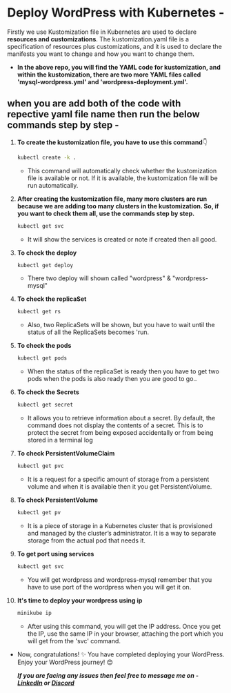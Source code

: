 # Deploy WordPress with Kubernetes -

Firstly we use Kustomization file in Kubernetes are used to declare **resources and customizations**. The kustomization.yaml file is a specification of resources plus customizations, and it is used to declare the manifests you want to change and how you want to change them.

- **In the above repo, you will find the YAML code for kustomization, and within the kustomization, there are two more YAML files called 'mysql-wordpress.yml' and 'wordpress-deployment.yml'.**

## when you are add both of the code with repective yaml file name then run the below commands step by step -

1. **To create the kustomization file, you have to use this command**👇

    ```bash
    kubectl create -k .
   ```

    - This command will automatically check whether the kustomization file is available or not. If it is available, the kustomization file will be run automatically.

2. **After creating the kustomization file, many more clusters are run because we are adding too many clusters in the kustomization. So, if you want to check them all, use the commands step by step.**

   ```bash
   kubectl get svc
   ```

    - It will show the services is created or note if created then all good.
  
  3. **To check the deploy**

     ```bash
     kubectl get deploy
     ```

      - There two deploy will shown called "wordpress" & "wordpress-mysql"
    
  4. **To check the replicaSet**

     ```bash
     kubectl get rs
     ```

      - Also, two ReplicaSets will be shown, but you have to wait until the status of all the ReplicaSets becomes 'run.
    
  5. **To check the pods**

     ```bash
     kubectl get pods
     ```

     - When the status of the replicaSet is ready then you have to get two pods when the pods is also ready then you are good to go..
    
  6. **To check the Secrets**
     
     ```bash
     kubectl get secret
     ```

     - It allows you to retrieve information about a secret. By default, the command does not display the contents of a secret. This is to protect the secret from being exposed accidentally or from being 
       stored in a terminal log

7. **To check PersistentVolumeClaim**

   ```bash
   kubectl get pvc
   ```
   - It is a request for a specific amount of storage from a persistent volume and when it is available then it you get PersistentVolume.

8. **To check PersistentVolume**

   ```bash
   kubectl get pv
   ```
   -  It is a piece of storage in a Kubernetes cluster that is provisioned and managed by the cluster’s administrator. It is a way to separate storage from the actual pod that needs it.

9. **To get port using services**

    ```bash
    kubectl get svc
    ```
    - You will get wordpress and wordpress-mysql remember that you have to use port of the wordpress when you will get it on.
  
10. **It's time to deploy your wordpress using ip**

    ```bash
    minikube ip
    ```
    - After using this command, you will get the IP address. Once you get the IP, use the same IP in your browser, attaching the port which you will get from the 'svc' command.
   
- Now, congratulations! ✨ You have completed deploying your WordPress. Enjoy your WordPress journey! 😊

  ***If you are facing any issues then feel free to message me on - [LinkedIn](www.linkedin.com/in/md-azfar-alam) or [Discord](https://discordapp.com/users/877531143610708028)***


  <!-- Thanks for Visiting 💚 -->

